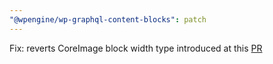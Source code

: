 ```yaml
---
"@wpengine/wp-graphql-content-blocks": patch
---
```


Fix: reverts CoreImage block width type introduced at this [PR](https://github.com/wpengine/wp-graphql-content-blocks/pull)
